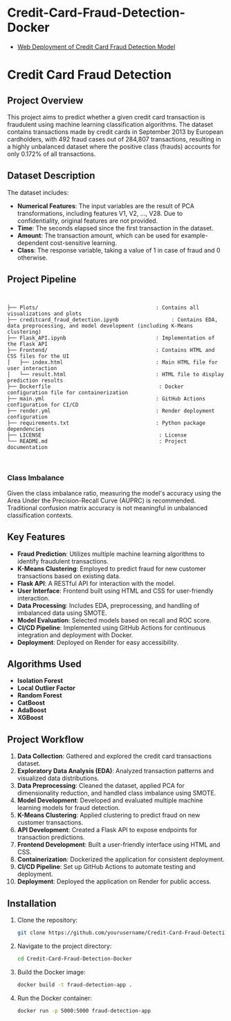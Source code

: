 # Credit-Card-Fraud-Detection-Docker

- [Web Deployment of Credit Card Fraud Detection Model](https://github.com/user-attachments/assets/b5496b39-a03f-4931-9182-3ed3d560e535)

# Credit Card Fraud Detection

## Project Overview

This project aims to predict whether a given credit card transaction is fraudulent using machine learning classification algorithms. The dataset contains transactions made by credit cards in September 2013 by European cardholders, with 492 fraud cases out of 284,807 transactions, resulting in a highly unbalanced dataset where the positive class (frauds) accounts for only 0.172% of all transactions.

## Dataset Description

The dataset includes:

- **Numerical Features**: The input variables are the result of PCA transformations, including features V1, V2, …, V28. Due to confidentiality, original features are not provided.
- **Time**: The seconds elapsed since the first transaction in the dataset.
- **Amount**: The transaction amount, which can be used for example-dependent cost-sensitive learning.
- **Class**: The response variable, taking a value of 1 in case of fraud and 0 otherwise.

## Project Pipeline
```


├── Plots/                                      : Contains all visualizations and plots
├── creditcard_fraud_detection.ipynb                 : Contains EDA, data preprocessing, and model development (including K-Means clustering)
├── Flask_API.ipynb                             : Implementation of the Flask API
├── Frontend/                                   : Contains HTML and CSS files for the UI
│   ├── index.html                              : Main HTML file for user interaction
│   └── result.html                             : HTML file to display prediction results
├── Dockerfile                                   : Docker configuration file for containerization
├── main.yml                                    : GitHub Actions configuration for CI/CD
├── render.yml                                  : Render deployment configuration
├── requirements.txt                            : Python package dependencies
├── LICENSE                                      : License
└── README.md                                    : Project documentation

```
<br/>


### Class Imbalance

Given the class imbalance ratio, measuring the model's accuracy using the Area Under the Precision-Recall Curve (AUPRC) is recommended. Traditional confusion matrix accuracy is not meaningful in unbalanced classification contexts.

## Key Features

- **Fraud Prediction**: Utilizes multiple machine learning algorithms to identify fraudulent transactions.
- **K-Means Clustering**: Employed to predict fraud for new customer transactions based on existing data.
- **Flask API**: A RESTful API for interaction with the model.
- **User Interface**: Frontend built using HTML and CSS for user-friendly interaction.
- **Data Processing**: Includes EDA, preprocessing, and handling of imbalanced data using SMOTE.
- **Model Evaluation**: Selected models based on recall and ROC score.
- **CI/CD Pipeline**: Implemented using GitHub Actions for continuous integration and deployment with Docker.
- **Deployment**: Deployed on Render for easy accessibility.

## Algorithms Used

- **Isolation Forest**
- **Local Outlier Factor**
- **Random Forest**
- **CatBoost**
- **AdaBoost**
- **XGBoost**

## Project Workflow

1. **Data Collection**: Gathered and explored the credit card transactions dataset.
2. **Exploratory Data Analysis (EDA)**: Analyzed transaction patterns and visualized data distributions.
3. **Data Preprocessing**: Cleaned the dataset, applied PCA for dimensionality reduction, and handled class imbalance using SMOTE.
4. **Model Development**: Developed and evaluated multiple machine learning models for fraud detection.
5. **K-Means Clustering**: Applied clustering to predict fraud on new customer transactions.
6. **API Development**: Created a Flask API to expose endpoints for transaction predictions.
7. **Frontend Development**: Built a user-friendly interface using HTML and CSS.
8. **Containerization**: Dockerized the application for consistent deployment.
9. **CI/CD Pipeline**: Set up GitHub Actions to automate testing and deployment.
10. **Deployment**: Deployed the application on Render for public access.

## Installation

1. Clone the repository:
   ```bash
   git clone https://github.com/yourusername/Credit-Card-Fraud-Detection-Docker.git
   
2. Navigate to the project directory:
    ```bash
   cd Credit-Card-Fraud-Detection-Docker

3. Build the Docker image:
    ```bash
   docker build -t fraud-detection-app .
4. Run the Docker container:
    ```bash
   docker run -p 5000:5000 fraud-detection-app
    ```








